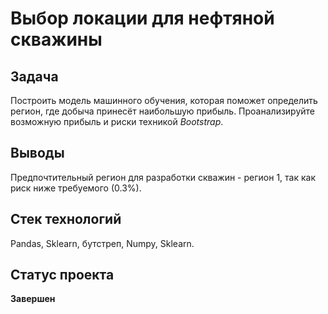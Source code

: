 # Выбор локации для нефтяной скважины

## Задача

Построить модель машинного обучения, которая поможет определить регион, где добыча принесёт наибольшую прибыль. Проанализируйте возможную прибыль и риски техникой *Bootstrap*.

## Выводы

Предпочтительный регион для разработки скважин - регион 1, так как риск ниже требуемого (0.3%).

## Стек технологий

Pandas, Sklearn, бутстреп, Numpy, Sklearn.

## Статус проекта

**Завершен**
